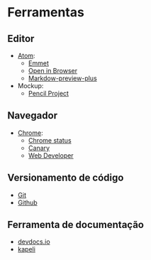 # Ferramentas

## Editor
- [Atom](https://atom.io/):
  - [Emmet](https://atom.io/packages/emmet)
  - [Open in Browser](https://atom.io/packages/open-in-browser)
  - [Markdow-preview-plus](https://atom.io/packages/markdown-preview-plus)
- Mockup:
  - [Pencil Project](http://pencil.evolus.vn/)

## Navegador
- [Chrome](https://www.google.com/chrome/browser/index.html):
  - [Chrome status](https://www.chromestatus.com/features)
  - [Canary](https://www.google.com/chrome/browser/canary.html)
  - [Web Developer](https://chrome.google.com/webstore/detail/web-developer/bfbameneiokkgbdmiekhjnmfkcnldhhm)

## Versionamento de código
- [Git](https://git-scm.com/)
- [Github](https://github.com/)

## Ferramenta de documentação
- [devdocs.io](http://devdocs.io/javascript)
- [kapeli](https://kapeli.com/mdn_offline)
